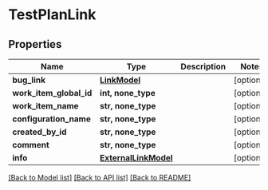 # TestPlanLink


## Properties
Name | Type | Description | Notes
------------ | ------------- | ------------- | -------------
**bug_link** | [**LinkModel**](LinkModel.md) |  | [optional] 
**work_item_global_id** | **int, none_type** |  | [optional] 
**work_item_name** | **str, none_type** |  | [optional] 
**configuration_name** | **str, none_type** |  | [optional] 
**created_by_id** | **str, none_type** |  | [optional] 
**comment** | **str, none_type** |  | [optional] 
**info** | [**ExternalLinkModel**](ExternalLinkModel.md) |  | [optional] 

[[Back to Model list]](../README.md#documentation-for-models) [[Back to API list]](../README.md#documentation-for-api-endpoints) [[Back to README]](../README.md)


